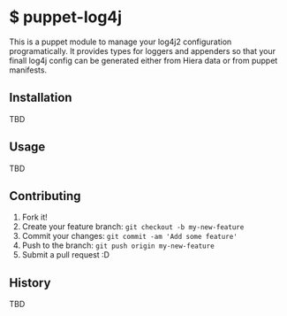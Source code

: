 # $ puppet-log4j

This is a puppet module to manage your log4j2 configuration programatically.
It provides types for loggers and appenders so that your finall log4j config can be generated
either from Hiera data or from puppet manifests.

## Installation

TBD

## Usage

TBD

## Contributing

1. Fork it!
2. Create your feature branch: `git checkout -b my-new-feature`
3. Commit your changes: `git commit -am 'Add some feature'`
4. Push to the branch: `git push origin my-new-feature`
5. Submit a pull request :D

## History

TBD

